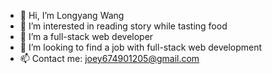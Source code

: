 - 👋 Hi, I’m Longyang Wang
- 👀 I’m interested in reading story while tasting food
- 🌱 I’m a full-stack web developer
- 💞️ I’m looking to find a job with full-stack web development
- 📫 Contact me: joey674901205@gmail.com

<!---
YangLongWang/YangLongWang is a ✨ special ✨ repository because its `README.md` (this file) appears on your GitHub profile.
You can click the Preview link to take a look at your changes.
--->
